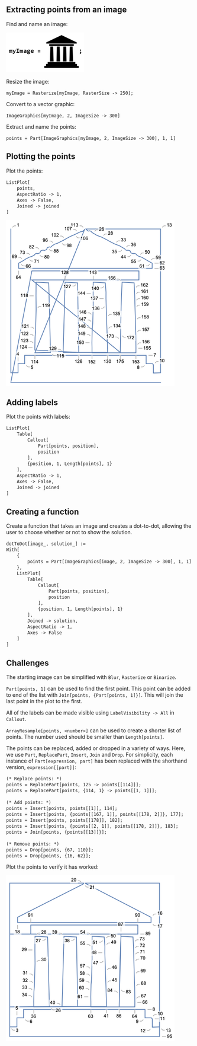 ## Extracting points from an image

Find and name an image:

![A cartoon temple](../images/myImageTemple.png)

Resize the image:

```
myImage = Rasterize[myImage, RasterSize -> 250];
```

Convert to a vector graphic:

```
ImageGraphics[myImage, 2, ImageSize -> 300]
```

Extract and name the points:

```
points = Part[ImageGraphics[myImage, 2, ImageSize -> 300], 1, 1]
```


## Plotting the points

Plot the points:

```
ListPlot[
    points,
    AspectRatio -> 1,
    Axes -> False,
    Joined -> joined
]
```

![First dot to dot](../images/TemplePlot.png)


## Adding labels

Plot the points with labels:

```
ListPlot[
    Table[
        Callout[
            Part[points, position],
            position
        ],
        {position, 1, Length[points], 1}
    ],
    AspectRatio -> 1,
    Axes -> False,
    Joined -> joined
]
```


## Creating a function

Create a function that takes an image and creates a dot-to-dot, allowing the user to choose whether or not to show the solution.

```
dotToDot[image_, solution_] := 
With[
    {
        points = Part[ImageGraphics[image, 2, ImageSize -> 300], 1, 1]
    },
    ListPlot[
        Table[
            Callout[
                Part[points, position],
                position
            ],
            {position, 1, Length[points], 1}
        ],
        Joined -> solution,
        AspectRatio -> 1,
        Axes -> False
    ]
]
```


## Challenges

The starting image can be simplified with `Blur`, `Rasterize` or `Binarize`.


`Part[points, 1]` can be used to find the first point.
This point can be added to end of the list with `Join[points, {Part[points, 1]}]`.
This will join the last point in the plot to the first.


All of the labels can be made visible using `LabelVisibility -> All` in `Callout`.


`ArrayResample[points, <number>]` can be used to create a shorter list of points.
The number used should be smaller than `Length[points]`.


The points can be replaced, added or dropped in a variety of ways.
Here, we use `Part`, `ReplacePart`, `Insert`, `Join` and `Drop`.
For simplicity, each instance of `Part[expression, part]` has been replaced with the shorthand version, `expression[[part]]`:

```
(* Replace points: *)
points = ReplacePart[points, 125 -> points[[114]]];
points = ReplacePart[points, {114, 1} -> points[[1, 1]]];

(* Add points: *)
points = Insert[points, points[[1]], 114];
points = Insert[points, {points[[167, 1]], points[[178, 2]]}, 177];
points = Insert[points, points[[178]], 182];
points = Insert[points, {points[[2, 1]], points[[178, 2]]}, 183];
points = Join[points, {points[[13]]}];

(* Remove points: *)
points = Drop[points, {67, 110}];
points = Drop[points, {16, 62}];
```

Plot the points to verify it has worked:

![Cleaned up dot to dot](../images/CleanedTemplePlot.png)
